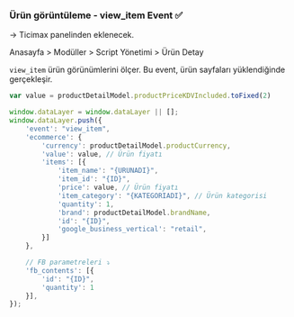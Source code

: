 ### Ürün görüntüleme - view_item Event ✅

-> Ticimax panelinden eklenecek.

Anasayfa > Modüller > Script Yönetimi > Ürün Detay

```view_item``` ürün görünümlerini ölçer. Bu event, ürün sayfaları yüklendiğinde gerçekleşir.

```javascript
var value = productDetailModel.productPriceKDVIncluded.toFixed(2)

window.dataLayer = window.dataLayer || [];
window.dataLayer.push({
    'event': "view_item",
    'ecommerce': {
        'currency': productDetailModel.productCurrency,
        'value': value, // Ürün fiyatı
        'items': [{
            'item_name': "{URUNADI}",
            'item_id': "{ID}",
            'price': value, // Ürün fiyatı
            'item_category': "{KATEGORIADI}", // Ürün kategorisi
            'quantity': 1,
            'brand': productDetailModel.brandName,
            'id': "{ID}",
            'google_business_vertical': "retail",
        }]
    },

    // FB parametreleri ⤵️
    'fb_contents': [{
        'id': "{ID}",
        'quantity': 1
    }],
});
```